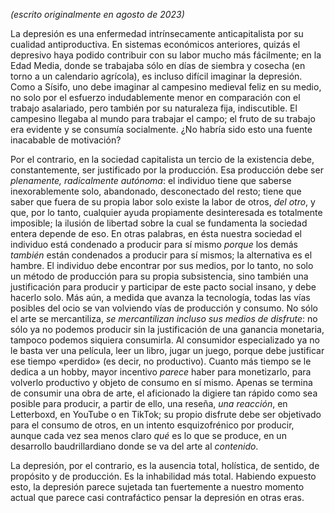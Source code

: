 _(escrito originalmente en agosto de 2023)_

La depresión es una enfermedad intrínsecamente anticapitalista por su cualidad antiproductiva. En sistemas económicos anteriores, quizás el depresivo haya podido contribuir con su labor mucho más fácilmente; en la Edad Media, donde se trabajaba sólo en días de siembra y cosecha (en torno a un calendario agrícola), es incluso difícil imaginar la depresión. Como a Sísifo, uno debe imaginar al campesino medieval feliz en su medio, no solo por el esfuerzo indudablemente menor en comparación con el trabajo asalariado, pero también por su naturaleza fija, indiscutible. El campesino llegaba al mundo para trabajar el campo; el fruto de su trabajo era evidente y se consumía socialmente. ¿No habría sido esto una fuente inacabable de motivación?  

Por el contrario, en la sociedad capitalista un tercio de la existencia debe, constantemente, ser justificado por la producción. Esa producción debe ser _plenamente, radicalmente autónoma_: el individuo tiene que saberse inexorablemente solo, abandonado, desconectado del resto; tiene que saber que fuera de su propia labor solo existe la labor de otros, _del otro_, y que, por lo tanto, cualquier ayuda propiamente desinteresada es totalmente imposible; la ilusión de libertad sobre la cual se fundamenta la sociedad entera depende de eso. En otras palabras, en ésta nuestra sociedad el individuo está condenado a producir para sí mismo _porque_ los demás _también_ están condenados a producir para sí mismos; la alternativa es el hambre. El individuo debe encontrar por sus medios, por lo tanto, no solo un método de producción para su propia subsistencia, sino también una justificación para producir y participar de este pacto social insano, y debe hacerlo solo. Más aún, a medida que avanza la tecnología, todas las vías posibles del ocio se van volviendo vías de producción y consumo. No sólo el arte se mercantiliza, _se mercantilizan incluso sus medios de disfrute_: no sólo ya no podemos producir sin la justificación de una ganancia monetaria, tampoco podemos siquiera consumirla. Al consumidor especializado ya no le basta ver una película, leer un libro, jugar un juego, porque debe justificar ese tiempo «perdido» (es decir, no productivo). Cuanto más tiempo se le dedica a un hobby, mayor incentivo _parece_ haber para monetizarlo, para volverlo productivo y objeto de consumo en sí mismo. Apenas se termina de consumir una obra de arte, el aficionado la digiere tan rápido como sea posible para producir, a partir de ello, una reseña, _una reacción_, en Letterboxd, en YouTube o en TikTok; su propio disfrute debe ser objetivado para el consumo de otros, en un intento esquizofrénico por producir, aunque cada vez sea menos claro _qué_ es lo que se produce, en un desarrollo baudrillardiano donde se va del arte al _contenido_.

La depresión, por el contrario, es la ausencia total, holística, de sentido, de propósito y de producción. Es la inhabilidad más total. Habiendo expuesto esto, la depresión parece sujetada tan fuertemente a nuestro momento actual que parece casi contrafáctico pensar la depresión en otras eras. 
